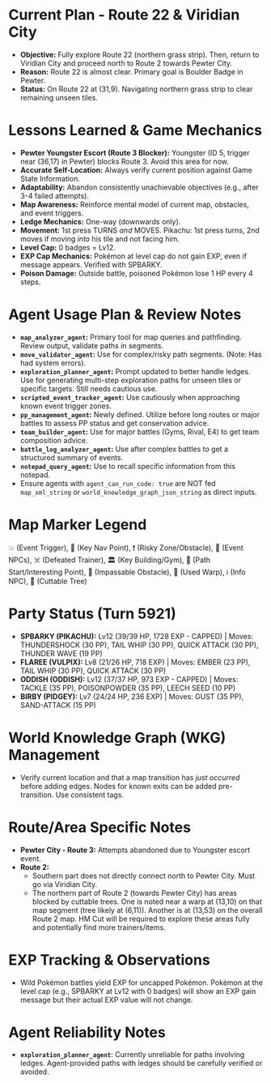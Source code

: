 # Current Plan - Route 22 & Viridian City
*   **Objective:** Fully explore Route 22 (northern grass strip). Then, return to Viridian City and proceed north to Route 2 towards Pewter City.
*   **Reason:** Route 22 is almost clear. Primary goal is Boulder Badge in Pewter.
*   **Status:** On Route 22 at (31,9). Navigating northern grass strip to clear remaining unseen tiles.

# Lessons Learned & Game Mechanics
*   **Pewter Youngster Escort (Route 3 Blocker):** Youngster (ID 5, trigger near (36,17) in Pewter) blocks Route 3. Avoid this area for now.
*   **Accurate Self-Location:** Always verify current position against Game State Information.
*   **Adaptability:** Abandon consistently unachievable objectives (e.g., after 3-4 failed attempts).
*   **Map Awareness:** Reinforce mental model of current map, obstacles, and event triggers.
*   **Ledge Mechanics:** One-way (downwards only).
*   **Movement:** 1st press TURNS *and* MOVES. Pikachu: 1st press turns, 2nd moves if moving *into* his tile and not facing him.
*   **Level Cap:** 0 badges = Lv12.
*   **EXP Cap Mechanics:** Pokémon at level cap do not gain EXP, even if message appears. Verified with SPBARKY.
*   **Poison Damage:** Outside battle, poisoned Pokémon lose 1 HP every 4 steps.

# Agent Usage Plan & Review Notes
*   **`map_analyzer_agent`:** Primary tool for map queries and pathfinding. Review output, validate paths in segments.
*   **`move_validator_agent`:** Use for complex/risky path segments. (Note: Has had system errors).
*   **`exploration_planner_agent`:** Prompt updated to better handle ledges. Use for generating multi-step exploration paths for unseen tiles or specific targets. Still needs cautious use.
*   **`scripted_event_tracker_agent`:** Use cautiously when approaching known event trigger zones.
*   **`pp_management_agent`:** Newly defined. Utilize before long routes or major battles to assess PP status and get conservation advice.
*   **`team_builder_agent`:** Use for major battles (Gyms, Rival, E4) to get team composition advice.
*   **`battle_log_analyzer_agent`:** Use after complex battles to get a structured summary of events.
*   **`notepad_query_agent`:** Use to recall specific information from this notepad.
*   Ensure agents with `agent_can_run_code: true` are NOT fed `map_xml_string` or `world_knowledge_graph_json_string` as direct inputs.

# Map Marker Legend
💥 (Event Trigger), 🎯 (Key Nav Point), ❗ (Risky Zone/Obstacle), 💁 (Event NPCs), ☠️ (Defeated Trainer), 🏛️ (Key Building/Gym), 📍 (Path Start/Interesting Point), 🧱 (Impassable Obstacle), 🚪 (Used Warp), ℹ️ (Info NPC), 🌱 (Cuttable Tree)

# Party Status (Turn 5921)
*   **SPBARKY (PIKACHU):** Lv12 (39/39 HP, 1728 EXP - CAPPED) | Moves: THUNDERSHOCK (30 PP), TAIL WHIP (30 PP), QUICK ATTACK (30 PP), THUNDER WAVE (19 PP)
*   **FLAREE (VULPIX):** Lv8 (21/26 HP, 718 EXP) | Moves: EMBER (23 PP), TAIL WHIP (30 PP), QUICK ATTACK (30 PP)
*   **ODDISH (ODDISH):** Lv12 (37/37 HP, 973 EXP - CAPPED) | Moves: TACKLE (35 PP), POISONPOWDER (35 PP), LEECH SEED (10 PP)
*   **BIRBY (PIDGEY):** Lv7 (24/24 HP, 236 EXP) | Moves: GUST (35 PP), SAND-ATTACK (15 PP)

# World Knowledge Graph (WKG) Management
*   Verify current location and that a map transition has *just occurred* before adding edges. Nodes for known exits can be added pre-transition. Use consistent tags.

# Route/Area Specific Notes
*   **Pewter City - Route 3:** Attempts abandoned due to Youngster escort event.
*   **Route 2:**
    *   Southern part does not directly connect north to Pewter City. Must go via Viridian City.
    *   The northern part of Route 2 (towards Pewter City) has areas blocked by cuttable trees. One is noted near a warp at (13,10) on that map segment (tree likely at (6,11)). Another is at (13,53) on the overall Route 2 map. HM Cut will be required to explore these areas fully and potentially find more trainers/items.

# EXP Tracking & Observations
*   Wild Pokémon battles yield EXP for uncapped Pokémon. Pokémon at the level cap (e.g., SPBARKY at Lv12 with 0 badges) will show an EXP gain message but their actual EXP value will not change.

# Agent Reliability Notes
*   **`exploration_planner_agent`**: Currently unreliable for paths involving ledges. Agent-provided paths with ledges should be carefully verified or avoided.